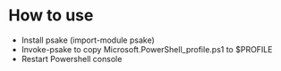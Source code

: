# How to use

* Install psake (import-module psake)
* Invoke-psake to copy Microsoft.PowerShell_profile.ps1 to $PROFILE
* Restart Powershell console
